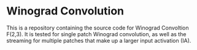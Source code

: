 # Winograd Convolution

This is a repository containing the source code for Winograd Convoltion F(2,3).
It is tested for single patch Winograd convolution, as well as the streaming for
multiple patches that make up a larger input activation (IA).

